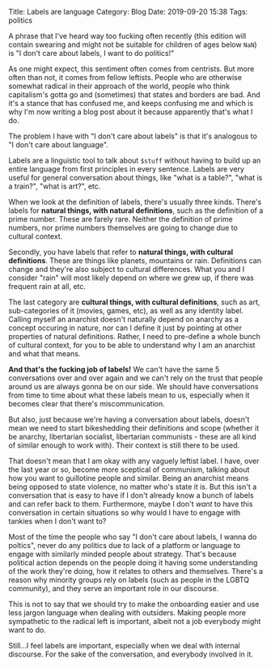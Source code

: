 Title: Labels are language
Category: Blog
Date: 2019-09-20 15:38
Tags: politics


A phrase that I've heard way too fucking often recently (this edition
will contain swearing and might not be suitable for children of ages
below `NaN`) is "I don't care about labels, I want to do politics!"

As one might expect, this sentiment often comes from centrists. But
more often than not, it comes from fellow leftists. People who are
otherwise somewhat radical in their approach of the world, people who
think capitalism's gotta go and (sometimes) that states and borders
are bad. And it's a stance that has confused me, and keeps confusing
me and which is why I'm now writing a blog post about it because
apparently that's what I do.

The problem I have with "I don't care about labels" is that it's
analogous to "I don't care about language".

Labels are a linguistic tool to talk about `$stuff` without having to
build up an entire language from first principles in every
sentence. Labels are very useful for general conversation about
things, like "what is a table?", "what is a train?", "what is art?",
etc.

When we look at the definition of labels, there's usually three
kinds. There's labels for **natural things, with natural
definitions**, such as the definition of a prime number. These are
farely rare. Neither the definition of prime numbers, nor prime
numbers themselves are going to change due to cultural context.

Secondly, you have labels that refer to **natural things, with
cultural definitions**. These are things like planets, mountains or
rain. Definitions can change and they're also subject to cultural
differences. What you and I consider "rain" will most likely depend on
where we grew up, if there was frequent rain at all, etc.

The last category are **cultural things, with cultural definitions**,
such as art, sub-categories of it (movies, games, etc), as well as any
identity label. Calling myself an anarchist doesn't naturally depend
on anarchy as a concept occuring in nature, nor can I define it just
by pointing at other properties of natural definitions. Rather, I need
to pre-define a whole bunch of cultural context, for you to be able to
understand why I am an anarchist and what that means.

**And that's the fucking job of labels!** We can't have the same 5
conversations over and over again and we can't rely on the trust that
people around us are always gonna be on our side. We should have
conversations from time to time about what these labels mean to us,
especially when it becomes clear that there's miscommunication. 

But also, just because we're having a conversation about labels,
doesn't mean we need to start bikeshedding their definitions and scope
(whether it be anarchy, libertarian socialist, libertarian
communists - these are all kind of similar enough to work with). Their
context is still there to be used.

That doesn't mean that I am okay with any vaguely leftist label. I
have, over the last year or so, become more sceptical of communism,
talking about how you want to guillotine people and similar. Being an
anarchist means being opposed to state violence, no matter who's state
it is. But this isn't a conversation that is easy to have if I don't
already know a bunch of labels and can refer back to them. Furthermore,
maybe I don't _want_ to have this conversation in certain situations
so why would I have to engage with tankies when I don't want to?

Most of the time the people who say "I don't care about labels, I
wanna do poltics", never do any politics due to lack of a platform or
language to engage with similarly minded people about strategy.
That's because political action depends on the people doing it having
some understanding of the work they're doing, how it relates to others
and themselves. There's a reason why minority groups rely on labels
(such as people in the LGBTQ community), and they serve an important
role in our discourse.

This is not to say that we should try to make the onboarding easier
and use less jargon language when dealing with outsiders. Making
people more sympathetic to the radical left is important, albeit not a
job everybody might want to do.

Still...I feel labels are important, especially when we deal with
internal discourse. For the sake of the conversation, and everybody
involved in it.
